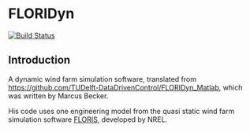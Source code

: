# FLORIDyn

[![Build Status](https://github.com/ufechner7/FLORIDyn.jl/actions/workflows/CI.yml/badge.svg?branch=main)](https://github.com/ufechner7/FLORIDyn.jl/actions/workflows/CI.yml?query=branch%3Amain)

## Introduction
A dynamic wind farm simulation software, translated from https://github.com/TUDelft-DataDrivenControl/FLORIDyn_Matlab, which was written by Marcus Becker.

His code uses one engineering model from the quasi static wind farm simulation software [FLORIS](https://github.com/NREL/floris), developed by NREL.



